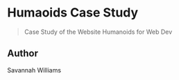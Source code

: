 # Humaoids Case Study

> Case Study of the Website Humanoids for Web Dev

## Author

Savannah Williams
